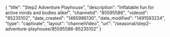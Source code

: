 {
    "title": "Step2 Adventure Playhouse",
    "description": "Inflatable fun for active minds and bodies alike!",
    "channelid": "85595586",
    "videoid": "85235102",
    "date_created": "1485988130",
    "date_modified": "1491593224",
    "type": "captivate",
    "layout": "channelVideo",
    "url": "\/seasonal\/step2-adventure-playhouse\/85595586-85235102"
}